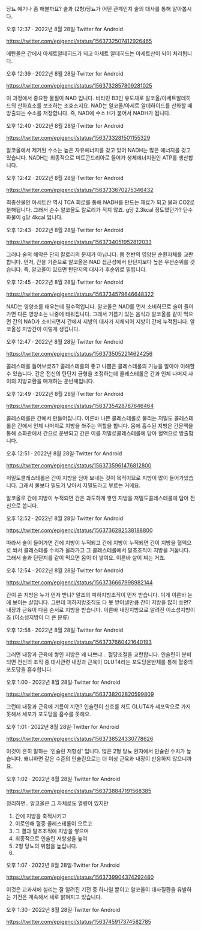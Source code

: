 당뇨 얘기나 좀 해볼까요? 술과 (2형)당뇨가 어떤 관계인지 술의 대사를 통해 알아봅시다.

오후 12:37 · 2022년 8월 28일·Twitter for Android

https://twitter.com/epigenci/status/1563732507412926465

에탄올은 간에서 아세트알데히드가 되고 아세트 알데히드는 아세트산이 되어 처리됩니다.

오후 12:39 · 2022년 8월 28일·Twitter for Android

https://twitter.com/epigenci/status/1563732857809281025

이 과정에서 중요한 물질이 NAD 입니다. 비타민 B3인 유도체로 알코올/아세트알데히드의 산화효소를 보조하는 조효소지요. 
NAD는 알코올/아세트 알데하이드를 산화할 때 방출되는 수소를 저장합니다.
즉, NAD에 수소 H가 붙어서 NADH가 됩니다.

오후 12:40 · 2022년 8월 28일·Twitter for Android

https://twitter.com/epigenci/status/1563733281501155329

알코올에서 제거된 수소는 높은 자유에너지를 갖고 있어 NADH는 많은 에너지를 갖고 있습니다. NADH는 최종적으로 미토콘드리아로 들어가 생체에너지원인 ATP를 생산합니다.

오후 12:42 · 2022년 8월 28일·Twitter for Android

https://twitter.com/epigenci/status/1563733670275346432

최종산물인 아세트산 역시 TCA 회로를 통해 NADH를 만드는 재료가 되고 물과 CO2로 분해됩니다. 그래서 순수 알코올도 칼로리가 적지 않죠. g당 2.3kcal 정도였던가? 탄수화물이 g당 4kcal 입니다.

오후 12:43 · 2022년 8월 28일·Twitter for Android

https://twitter.com/epigenci/status/1563734051952812033

그러나 술의 해악은 단지 칼로리의 문제가 아닙니다. 몸 전반의 영양분 순환자체를 교란합니다. 
먼저, 간을 기준으로 알코올은 NAD 접근성에서 탄단지보다 높은 우선순위를 갖습니다. 즉, 알코올이 있으면 탄단지의 대사가 후순위로 밀립니다.

오후 12:45 · 2022년 8월 28일·Twitter for Android

https://twitter.com/epigenci/status/1563734579646648322

NAD는 영양소를 태우는데 필수적입니다. 알코올은 NAD를 먼저 소비하므로 술이 들어가면 다른 영양소는 나중에 태워집니다. 그래서 기름기 있는 음식과 알코올를 같이 먹으면 간의 NAD가 소비되면서 간에서 지방의 대사가 지체되어 지방이 간에 누적됩니다. 알코올성 지방간이 이렇게 생깁니다.

오후 12:47 · 2022년 8월 28일·Twitter for Android

https://twitter.com/epigenci/status/1563735052214624256

콜레스테롤 들어보셨죠? 콜레스테롤의 좋고 나쁨은 콜레스테롤의 기능을 알아야 이해할 수 있습니다. 간은 전신의 탄단지 균형을 조정하는데 콜레스테롤은 간과 인체 나머지 사이의 지방교환을 매개하는 운반체입니다.

오후 12:49 · 2022년 8월 28일·Twitter for Android

https://twitter.com/epigenci/status/1563735428787646464

콜레스테롤은 간에서 만들어집니다.
이른바 나쁜 콜레스테롤로 불리는 저밀도 콜레스테롤은 간에서 인체 나머지로 지방을 쏴주는 역할을 합니다.
몸에 흡수된 지방은 간문맥을 통해 소화관에서 간으로 운반되고 간은 이를 저밀로콜레스테롤에 담아 혈액으로 방출합니다.

오후 12:51 · 2022년 8월 28일·Twitter for Android

https://twitter.com/epigenci/status/1563735961476812800

저밀도콜레스테롤은 간이 지방을 담아 보내는 것이 목적이므로 지방이 많이 들어가있습니다. 그래서 물보다 밀도가 낮아서 저밀도라고 부르는 거에요.

알코올로 간에 지방이 누적되면 간은 과도하게 쌓인 지방을 저밀도콜레스테롤에 담아 전신으로 쏩니다.

오후 12:52 · 2022년 8월 28일·Twitter for Android

https://twitter.com/epigenci/status/1563736282538188800

따라서 술이 들어가면 간에 지방이 누적되고 간에 지방이 누적되면 간이 지방을 혈액으로 쏴서 콜레스테롤 수치가 올라가고 그 콜레스테롤에서 말초조직이 지방을 거둡니다.
그래서 술과 탄단지를 같이 먹으면 몸이 더 쌓여요. 이른바 살이 찌는 거죠.

오후 12:54 · 2022년 8월 28일·Twitter for Android

https://twitter.com/epigenci/status/1563736667998982144

간이 쏜 지방은 누가 먼저 받냐? 말초의 피하지방조직이 먼저 받습니다. 이게 이른바 눈에 보이는 살입니다. 그런데 피하지방조직도 다 못 받아낼만큼 간이 지방을 많이 쏘면? 
내장과 근육이 다음 순서로 지방을 받습니다.
이른바 내장지방으로 알려진 이소성지방이죠 (이소성지방이 더 큰 분류)

오후 12:58 · 2022년 8월 28일·Twitter for Android

https://twitter.com/epigenci/status/1563737660421640193

그러면 내장과 근육에 쌓인 지방은 왜 나쁘냐... 혈당조절을 교란합니다.
인슐린이 분비되면 전신의 조직 중 대사관련 내장과 근육이 GLUT4라는 포도당운반체를 통해 혈중의 포도당을 흡수합니다.

오후 1:00 · 2022년 8월 28일·Twitter for Android

https://twitter.com/epigenci/status/1563738202820599809

그런데 내장과 근육에 기름이 끼면? 인슐린이 신호를 쳐도 GLUT4가 세포막으로 가지 못해서 세포가 포도당을 흡수를 못해요.

오후 1:01 · 2022년 8월 28일·Twitter for Android

https://twitter.com/epigenci/status/1563738524330778626

이것이 흔히 말하는 '인슐린 저항성' 입니다. 많은 2형 당뇨 환자에서 인슐린 수치가 높습니다. 왜냐하면 같은 수준의 인슐린으로는 더 이상 근육과 내장이 반응하지 않으니까요.

오후 1:02 · 2022년 8월 28일·Twitter for Android

https://twitter.com/epigenci/status/1563738847191568385

정리하면.. 알코올은 그 자체로도 열량이 있지만
1) 간에 지방을 축적시키고
2) 이로인해 혈중 콜레스테롤이 오르고
3) 그 결과 말초조직에 지방을 쌓으며
4) 최종적으로 인슐린 저항성을 높여
5) 2형 당뇨의 위험을 높입니다.
6) 
오후 1:07 · 2022년 8월 28일·Twitter for Android

https://twitter.com/epigenci/status/1563739904374292480

이것은 교과서에 실리는 잘 알려진 기전 중 하나일 뿐이고 알코올이 대사질환을 유발하는 기전은 계속해서 새로 밝혀지고 있습니다.

오후 1:30 · 2022년 8월 28일·Twitter for Android

https://twitter.com/epigenci/status/1563745917374582785

